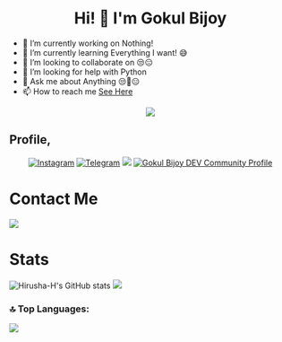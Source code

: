 ## <h1 align="center">Hi! 👋 I'm Gokul Bijoy</h1>

- 🔭 I’m currently working on Nothing!
- 🌱 I’m currently learning Everything I want! 😅
- 👯 I’m looking to collaborate on 😒😑
- 🤔 I’m looking for help with Python
- 💬 Ask me about Anything 😒🤖😑
- 📫 How to reach me [See Here](https://t.me/carlmax_here#contact-me)

<p align="center">
  <a href="https://telegram.dog/carlmax_here"><img src="https://user-images.githubusercontent.com/77770753/117139498-f081c400-adc9-11eb-9aaf-f895a54ecc67.gif"></a>
    </p>
<h3>

## Profile,
<p align="center">
<a href="https://www.instagram.com/__simmo_____"><img alt="Instagram" src="https://img.shields.io/badge/Gokul Bijoy-%23E4405F.svg?&style=for-the-badge&logo=Instagram&logoColor=white"/></a>
<a href="https://t.me/carlmax_here"><img alt="Telegram" src="https://img.shields.io/badge/Gokul Bijoy-2CA5E0?style=for-the-badge&logo=telegram&logoColor=white"/></a>
<a href="https://twitter.com/BijoyGokul"><img src="https://img.shields.io/badge/Twitter-1DA1F2?style=for-the-badge&logo=twitter&logoColor=white"></a>
 <a href="https://dev.to/gokulbijoy"><img src="https://img.shields.io/badge/dev.to-0A0A0A?style=for-the-badge&logo=dev.to&logoColor=white" alt="Gokul Bijoy DEV Community Profile"></a>
</p>

# Contact Me

<a href="https://t.me/cinemapedika"><img src="https://img.shields.io/badge/Telegram-2CA5E0?style=for-the-badge&logo=telegram&logoColor=white"></a>
                                                                                                                                       
# Stats

![Hirusha-H's GitHub stats](https://github-readme-stats.vercel.app/api?username=carlmax-here&show_icons=true&theme=tokyonight)
   <img
        src="https://github-readme-streak-stats.herokuapp.com?user=FayasNoushad&theme=tokyonight"
    />
</p>

<h3 align="left">🔝 Top Languages:</h3>
<p align="left">
    <img
        src="https://github-stats.fayas.cf/api/top-langs/?username=FayasNoushad&layout=compact&hide_title=true&theme=tokyonight"
    />
</p>
